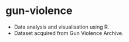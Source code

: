 # gun-violence
- Data analysis and visualisation using R.
- Dataset acquired from Gun Violence Archive.
